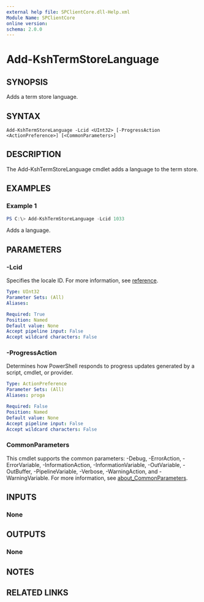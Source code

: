 ```yaml
---
external help file: SPClientCore.dll-Help.xml
Module Name: SPClientCore
online version:
schema: 2.0.0
---
```


# Add-KshTermStoreLanguage

## SYNOPSIS
Adds a term store language.

## SYNTAX

```
Add-KshTermStoreLanguage -Lcid <UInt32> [-ProgressAction <ActionPreference>] [<CommonParameters>]
```

## DESCRIPTION
The Add-KshTermStoreLanguage cmdlet adds a language to the term store.

## EXAMPLES

### Example 1
```powershell
PS C:\> Add-KshTermStoreLanguage -Lcid 1033
```

Adds a language.

## PARAMETERS

### -Lcid
Specifies the locale ID.
For more information, see [reference](https://docs.microsoft.com/ja-jp/openspecs/windows_protocols/ms-lcid/70feba9f-294e-491e-b6eb-56532684c37f).

```yaml
Type: UInt32
Parameter Sets: (All)
Aliases:

Required: True
Position: Named
Default value: None
Accept pipeline input: False
Accept wildcard characters: False
```

### -ProgressAction
Determines how PowerShell responds to progress updates generated by a script, cmdlet, or provider.

```yaml
Type: ActionPreference
Parameter Sets: (All)
Aliases: proga

Required: False
Position: Named
Default value: None
Accept pipeline input: False
Accept wildcard characters: False
```

### CommonParameters
This cmdlet supports the common parameters: -Debug, -ErrorAction, -ErrorVariable, -InformationAction, -InformationVariable, -OutVariable, -OutBuffer, -PipelineVariable, -Verbose, -WarningAction, and -WarningVariable. For more information, see [about_CommonParameters](http://go.microsoft.com/fwlink/?LinkID=113216).

## INPUTS

### None

## OUTPUTS

### None

## NOTES

## RELATED LINKS

